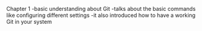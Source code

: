 Chapter 1 
-basic understanding about Git
-talks about the basic commands like configuring different settings
-it also introduced how to have a working Git in your system
